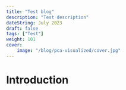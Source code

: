 ```yaml
---
title: "Test blog"
description: "Test description"
dateString: July 2023
draft: false
tags: ["Test"]
weight: 101
cover:
    image: "/blog/pca-visualized/cover.jpg"
---
```

# Introduction

